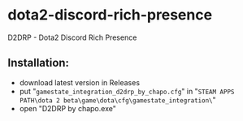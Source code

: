 # dota2-discord-rich-presence
D2DRP - Dota2 Discord Rich Presence

## Installation:
- download latest version in Releases
- put "`gamestate_integration_d2drp_by_chapo.cfg`" in "`STEAM APPS PATH\dota 2 beta\game\dota\cfg\gamestate_integration\`"
- open "D2DRP by chapo.exe"
